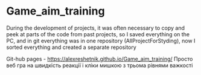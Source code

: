 # Game_aim_training
 
During the development of projects, it was often necessary to copy and peek at parts of the code from past projects, so
I saved everything on the PC, and in git everything was in one repository (AllProjectForStyding), now
I sorted everything and created a separate repository


Git-hub pages -  https://alexreshetnik.github.io/Game_aim_training/
Просто веб гра на швидкість реакції і кліки мишкою з трьома рівнями важкості

